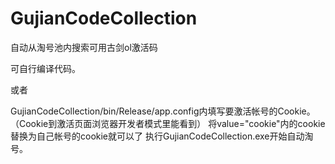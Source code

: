 # GujianCodeCollection
自动从淘号池内搜索可用古剑ol激活码


可自行编译代码。

或者

GujianCodeCollection/bin/Release/app.config内填写要激活帐号的Cookie。（Cookie到激活页面浏览器开发者模式里能看到）
<add key="COOKIES" value="cookie"/> 将value="cookie"内的cookie替换为自己帐号的cookie就可以了
执行GujianCodeCollection.exe开始自动淘号。
